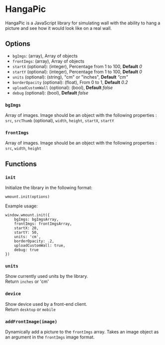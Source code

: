 # HangaPic

HangaPic is a JavaScript library for simulating wall with the ability to hang a picture and see how it would look like on a real wall.

## Options

- `bgImgs`: (array), Array of objects
- `frontImgs`: (array), Array of objects
- `startX` (optional): (integer), Percentage from 1 to 100, **Default** _0_
- `startY` (optional): (integer), Percentage from 1 to 100, **Default** _0_
- `units` (optional): (string), "cm" or "inches", **Default** _"cm"_
- `borderOpacity` (optional): (float), From 0 to 1, **Default** _0.2_
- `uploadCustomWall` (optional): (bool), **Default** _false_
- `debug` (optional): (bool), **Default** _false_

###  `bgImgs`

Array of images. Image should be an object with the following properties : `src`,  `srcThumb` (optional), `width`, `height`, `startX`, `startY`

###  `frontImgs`

Array of images. Image should be an object with the following properties : `src`,  `width`, `height`

## Functions

### `init`

Initialize the library in the following format:

`wmount.init(options)`

Example usage:

```
window.wmount.init({
    bgImgs: bgImgsArray,
    frontImgs: frontImgsArray,
    startX: 20,
    startY: 50,
    units: 'cm',
    borderOpacity: .2,
    uploadCustomWall: true,
    debug: true
})
```

### `units`

Show currently used units by the library.  
Return `inches` or 'cm'

### `device`

Show device used by a front-end client.  
Return `desktop` or `mobile`

### `addFrontImage(image)`

Dynamically add a picture to the `frontImgs` array. Takes an image object as an argument in the `frontImgs` image format.